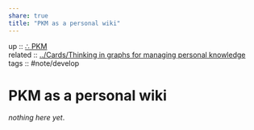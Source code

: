 ```yaml
---  
share: true  
title: "PKM as a personal wiki"  
---  
```

up :: [∴ PKM](./%E2%88%B4-PKM.md)  
related :: [../Cards/Thinking in graphs for managing personal knowledge](./Thinking-in-graphs-for-managing-personal-knowledge.md)  
tags :: #note/develop   
  
# PKM as a personal wiki  
*nothing here yet*.